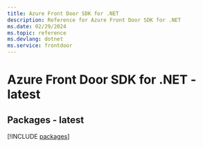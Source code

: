 ```yaml
---
title: Azure Front Door SDK for .NET
description: Reference for Azure Front Door SDK for .NET
ms.date: 02/29/2024
ms.topic: reference
ms.devlang: dotnet
ms.service: frontdoor
---
```

# Azure Front Door SDK for .NET - latest
## Packages - latest
[!INCLUDE [packages](front-door-index.md)]
